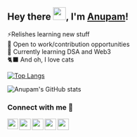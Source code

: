 
## Hey there <img src="https://github.com/TheDudeThatCode/TheDudeThatCode/blob/master/Assets/Hi.gif" width="29px">, I'm <a href="https://ianupamshekhar.github.io/"> Anupam</a>!

⚡Relishes learning new stuff<br>🔭 Open to work/contribution opportunities<br>🌱 Currently learning DSA and Web3<br>🐈‍⬛ And oh, I love cats

[![Top Langs](https://github-readme-stats.vercel.app/api/top-langs/?username=ianupamshekhar&layout=compact)](https://github.com/deokarniharika/github-readme-stats)

![Anupam's GitHub stats](https://github-readme-stats.vercel.app/api?username=ianupamshekhar&show_icons=true&theme=cobalt)

### Connect with me 💬

<a href="https://www.linkedin.com/in/anupamshekhar/">
  <img align="left" width="24px" src="https://cdn.jsdelivr.net/npm/simple-icons@v3/icons/linkedin.svg"  />
</a>
<a href="https://twitter.com/ianupamshekhar">
  <img align="left" width="26px" src="https://cdn.jsdelivr.net/npm/simple-icons@v3/icons/twitter.svg" />
</a>
<a href="mailto:ianupamshekhar@gmail.com">
  <img align="left" width="26px" src="https://cdn.jsdelivr.net/npm/simple-icons@v3/icons/gmail.svg" />
</a>
<a href="https://www.instagram.com/ianupamshekhar/">
  <img align="left" width="26px" src="https://cdn.jsdelivr.net/npm/simple-icons@v3/icons/instagram.svg" />
</a>
<a href="https://www.facebook.com/ianupamshekhar/">
  <img align="left" width="26px" src="https://cdn.jsdelivr.net/npm/simple-icons@v3/icons/facebook.svg" />
</a>

<br />
<br />

